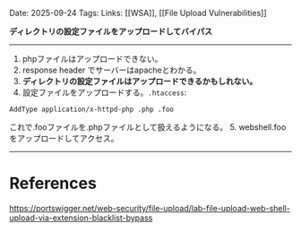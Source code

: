 
Date: 2025-09-24
Tags: 
Links:  [[WSA]], [[File Upload Vulnerabilities]]

**ディレクトリの設定ファイルをアップロードしてバイパス**

***

1. phpファイルはアップロードできない。
2. response header でサーバーはapacheとわかる。
3. **ディレクトリの設定ファイルはアップロードできるかもしれない。**
4. 設定ファイルをアップロードする。`.htaccess`: 
```
AddType application/x-httpd-php .php .foo
```
これで.fooファイルを.phpファイルとして扱えるようになる。
5. webshell.fooをアップロードしてアクセス。

***
# References

https://portswigger.net/web-security/file-upload/lab-file-upload-web-shell-upload-via-extension-blacklist-bypass